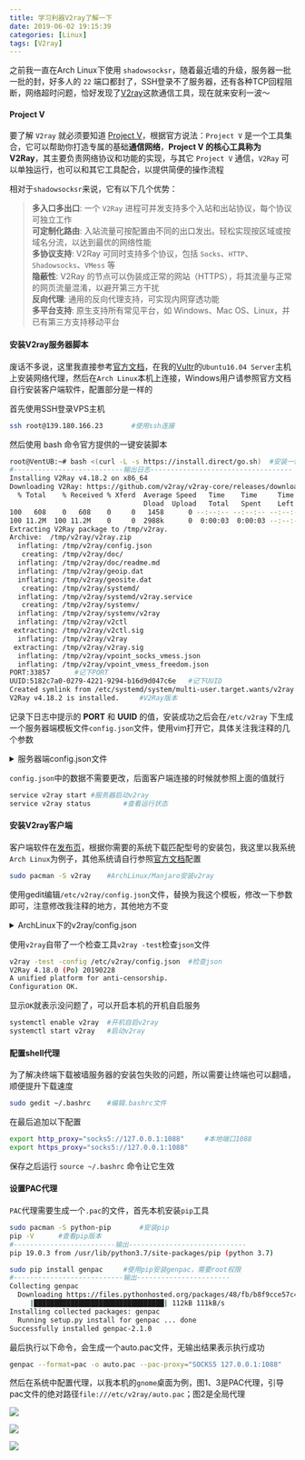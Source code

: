 ```yaml
---
title: 学习利器V2ray了解一下
date: 2019-06-02 19:15:39
categories: [Linux]
tags: [V2ray]
---
```

之前我一直在Arch Linux下使用 `shadowsocksr`，随着最近墙的升级，服务器一批一批的封，好多人的 `22` 端口都封了，SSH登录不了服务器，还有各种TCP回程阻断，网络超时问题，恰好发现了[V2ray](https://www.v2ray.com/)这款通信工具，现在就来安利一波～  
  
#### Project V  
要了解 `V2ray` 就必须要知道 [Project V](https://github.com/v2ray)，根据官方说法：`Project V` 是一个工具集合，它可以帮助你打造专属的基础**通信网络**，**Project V 的核心工具称为 V2Ray**，其主要负责网络协议和功能的实现，与其它 `Project V` 通信，`V2Ray` 可以单独运行，也可以和其它工具配合，以提供简便的操作流程  
  
相对于`shadowsocksr`来说，它有以下几个优势：  
> **多入口多出口**: 一个 `V2Ray` 进程可并发支持多个入站和出站协议，每个协议可独立工作  
> **可定制化路由**: 入站流量可按配置由不同的出口发出。轻松实现按区域或按域名分流，以达到最优的网络性能  
> **多协议支持**: V2Ray 可同时支持多个协议，包括 `Socks`、`HTTP`、`Shadowsocks`、`VMess` 等  
> **隐蔽性**: V2Ray 的节点可以伪装成正常的网站（HTTPS），将其流量与正常的网页流量混淆，以避开第三方干扰  
> **反向代理**: 通用的反向代理支持，可实现内网穿透功能  
> **多平台支持**: 原生支持所有常见平台，如 Windows、Mac OS、Linux，并已有第三方支持移动平台  
  
#### 安装V2ray服务器脚本  
废话不多说，这里我直接参考[官方文档](https://www.v2ray.com/)，在我的[Vultr](https://my.vultr.com/billing/)的`Ubuntu16.04 Server`主机上安装网络代理，然后在`Arch Linux`本机上连接，Windows用户请参照官方文档自行安装客户端软件，配置部分是一样的 
  
首先使用SSH登录VPS主机  
```bash
ssh root@139.180.166.23       #使用ssh连接
```
然后使用 bash 命令官方提供的一键安装脚本  
```bash
root@VentUB:~# bash <(curl -L -s https://install.direct/go.sh)  #安装一键脚本
#---------------------------输出日志-----------------------------------
Installing V2Ray v4.18.2 on x86_64
Downloading V2Ray: https://github.com/v2ray/v2ray-core/releases/download/v4.18.2/v2ray-linux-64.zip
  % Total    % Received % Xferd  Average Speed   Time    Time     Time  Current
                                 Dload  Upload   Total   Spent    Left  Speed
100   608    0   608    0     0   1458      0 --:--:-- --:--:-- --:--:--  1458
100 11.2M  100 11.2M    0     0  2988k      0  0:00:03  0:00:03 --:--:-- 4391k
Extracting V2Ray package to /tmp/v2ray.
Archive:  /tmp/v2ray/v2ray.zip
  inflating: /tmp/v2ray/config.json  
   creating: /tmp/v2ray/doc/
  inflating: /tmp/v2ray/doc/readme.md  
  inflating: /tmp/v2ray/geoip.dat    
  inflating: /tmp/v2ray/geosite.dat  
   creating: /tmp/v2ray/systemd/
  inflating: /tmp/v2ray/systemd/v2ray.service  
   creating: /tmp/v2ray/systemv/
  inflating: /tmp/v2ray/systemv/v2ray  
  inflating: /tmp/v2ray/v2ctl        
 extracting: /tmp/v2ray/v2ctl.sig    
  inflating: /tmp/v2ray/v2ray        
 extracting: /tmp/v2ray/v2ray.sig    
  inflating: /tmp/v2ray/vpoint_socks_vmess.json  
  inflating: /tmp/v2ray/vpoint_vmess_freedom.json  
PORT:33857      #记下PORT
UUID:5182c7a0-0279-4221-9294-b16d9d047c6e   #记下UUID
Created symlink from /etc/systemd/system/multi-user.target.wants/v2ray.service to /etc/systemd/system/v2ray.service.
V2Ray v4.18.2 is installed.     #V2Ray版本
```
记录下日志中提示的 **PORT**  和  **UUID** 的值，安装成功之后会在`/etc/v2ray`
下生成一个服务器端模板文件`config.json`文件，使用vim打开它，具体关注我注释的几个参数  
<details>
<summary>服务器端config.json文件</summary>

```bash
{
  "inbounds": [{
    "port": 33857,      #V2Ray 监听的端口号，客户端连接会用到
    "protocol": "vmess",    #入站协议，与客户端保持一致
    "settings": {
      "clients": [
        {
          "id": "5182c7a0-0279-4221-9294-b16d9d047c6e",     #UUID值
          "level": 1,
          "alterId": 64 #用于认证的动态id
        }
      ]
    }
  }],
  "outbounds": [{
    "protocol": "freedom",
    "settings": {}
  },{
    "protocol": "blackhole",
    "settings": {},
    "tag": "blocked"
  }],
  "routing": {
    "rules": [
      {
        "type": "field",
        "ip": ["geoip:private"],
        "outboundTag": "blocked"
      }
    ]
  }
}
```
</details>
  
`config.json`中的数据不需要更改，后面客户端连接的时候就参照上面的值就行  
```bash
service v2ray start #服务器启动v2ray
service v2ray status        #查看运行状态
```
  
#### 安装V2ray客户端  
客户端软件在[发布页](https://github.com/v2ray/v2ray-core/releases)，根据你需要的系统下载匹配型号的安装包，我这里以我系统`Arch Linux`为例子，其他系统请自行参照[官方文档]()配置  
```bash
sudo pacman -S v2ray    #ArchLinux/Manjaro安装v2ray
```
使用gedit编辑`/etc/v2ray/config.json`文件，替换为我这个模板，修改一下参数即可，注意修改我注释的地方，其他地方不变  
<details>
<summary>ArchLinux下的v2ray/config.json</summary>

```bash
{
  "log": {
    "loglevel": "warning"
  },
  "inbound": {
    "port": 1088, #本地端口，没办法，我1080被占用了
    "listen": "127.0.0.1",
    "protocol": "socks", # 入站协议
    "settings": {
      "auth": "noauth",
      "udp": true    #开启udp
    }
  },
  "outbound": {
    "protocol": "vmess", #将出战协议修改为vmess，与服务端保持相同
    "settings": {
      "vnext": [
        {
          "address": "139.180.166.23",# 服务器地址，请修改为你自己的服务器 ip 或域名
          "port": 33857,  # 服务器端口，与服务端保持相同
          "users": [
            {
              "id": "5182c7a0-0279-4221-9294-b16d9d047c6e",  # uuid，与服务端保持相同
              "alterId": 64 # 此处的值也应当与服务器相同
            }]
        }]
      },
    "tag": "direct"
  },
  "policy": {
    "levels": {
      "0": {"uplinkOnly": 0}
    }
  }
}
}
```
</details>
  
使用`v2ray`自带了一个检查工具`v2ray -test`检查`json`文件  
```bash
v2ray -test -config /etc/v2ray/config.json  #检查json
V2Ray 4.18.0 (Po) 20190228
A unified platform for anti-censorship.
Configuration OK.
```
显示`OK`就表示没问题了，可以开启本机的开机自启服务  
```bash
systemctl enable v2ray  #开机自启v2ray
systemctl start v2ray   #启动v2ray
```
  
#### 配置shell代理  
为了解决终端下载被墙服务器的安装包失败的问题，所以需要让终端也可以翻墙，顺便提升下载速度  
```bash
sudo gedit ~/.bashrc    #编辑.bashrc文件
```
在最后追加以下配置  
```bash
export http_proxy="socks5://127.0.0.1:1088"     #本地端口1088
export https_proxy="socks5://127.0.0.1:1088"
```
保存之后运行 `source ~/.bashrc` 命令让它生效
  
#### 设置PAC代理  
`PAC`代理需要生成一个`.pac`的文件，首先本机安装`pip`工具 
```bash
sudo pacman -S python-pip       #安装pip
pip -V      #查看pip版本
#-------------------------输出-----------------------------
pip 19.0.3 from /usr/lib/python3.7/site-packages/pip (python 3.7)
```
```bash
sudo pip install genpac     #使用pip安装genpac，需要root权限
#---------------------------输出-----------------------
Collecting genpac
  Downloading https://files.pythonhosted.org/packages/48/fb/b8f9cce57c4ea856e7dd1f9fb917df2896d7e62d43c50ed1af2e50a4e57d/genpac-2.1.0.tar.gz (102kB)
     |████████████████████████████████| 112kB 111kB/s 
Installing collected packages: genpac
  Running setup.py install for genpac ... done
Successfully installed genpac-2.1.0
```
最后执行以下命令，会生成一个auto.pac文件，无输出结果表示执行成功  
```bash
genpac --format=pac -o auto.pac --pac-proxy="SOCKS5 127.0.0.1:1088"
```
然后在系统中配置代理，以我本机的`gnome`桌面为例，图1、3是PAC代理，引导pac文件的绝对路径`file:///etc/v2ray/auto.pac`；图2是全局代理    
  
![](https://i.loli.net/2019/06/02/5cf3ad11830e456416.png)  
  
![](https://i.loli.net/2019/06/02/5cf3ad19058b190157.png)
  
![](https://i.loli.net/2019/06/02/5cf3ad1f944f214959.png)
  
